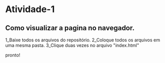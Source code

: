# Atividade-1
## Como visualizar a pagina no navegador.

1_Baixe todos os arquivos do repositório.
2_Coloque todos os arquivos em uma mesma pasta.
3_Clique duas vezes no arquivo "index.html"

pronto!
